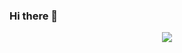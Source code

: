 ### Hi there 👋
<p align="center">
  <a href="https://skillicons.dev">
    <img src="https://skillicons.dev/icons?i=php,python,javascript,typescript,css,html,docker" />
  </a>
</p>

<!--
**glueshen/glueshen** is a ✨ _special_ ✨ repository because its `README.md` (this file) appears on your GitHub profile.

Here are some ideas to get you started:

- 🔭 I’m currently working on ...
- 🌱 I’m currently learning ...
- 👯 I’m looking to collaborate on ...
- 🤔 I’m looking for help with ...
- 💬 Ask me about ...
- 📫 How to reach me: ...
- 😄 Pronouns: ...
- ⚡ Fun fact: ...
-->
